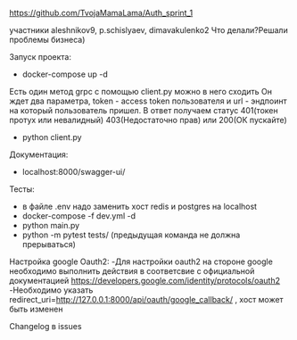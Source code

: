 https://github.com/TvojaMamaLama/Auth_sprint_1

участники aleshnikov9, p.schislyaev, dimavakulenko2 Что делали?Решали проблемы бизнеса)

Запуск проекта:
- docker-compose up -d

Есть один метод grpc с помощью client.py можно в него сходить
Он ждет два параметра, token - access token пользователя и url - эндпоинт на который пользователь пришел. В ответ получаем статус 401(токен протух или невалидный) 403(Недостаточно прав) или 200(ОК пускайте)
- python client.py

Документация:
- localhost:8000/swagger-ui/

Тесты:
- в файле .env надо заменить хост redis и postgres на localhost
- docker-compose -f dev.yml -d
- python main.py
- python -m pytest tests/ (предыдущая команда не должна прерываться)

Настройка google Oauth2:
-Для настройки oauth2 на стороне google необходимо выполнить действия в соответсвие с официальной
документацией https://developers.google.com/identity/protocols/oauth2
-Необходимо указать redirect_uri=http://127.0.0.1:8000/api/oauth/google_callback/ , хост может быть изменен

Changelog в issues
